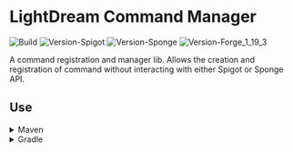 # LightDream Command Manager

![Build](../../actions/workflows/build.yml/badge.svg)
![Version-Spigot](https://img.shields.io/badge/Version%20Spigot-2.5.0-red.svg)
![Version-Sponge](https://img.shields.io/badge/Version%20Sponge-1.4.0-red.svg)
![Version-Forge_1_19_3](https://img.shields.io/badge/Version%20Forge%201.19.3-1.0.0-red.svg)

A command registration and manager lib. Allows the creation and registration of command without interacting with either
Spigot or Sponge API.

## Use

<details>
  <summary>Maven</summary>

```xml

<repositories>
    <repository>
        <id>lightdream-repo</id>
        <url>https://repo.lightdream.dev/</url>
    </repository>
    <!-- Other repositories -->
</repositories>
```

```xml

<dependencies>
    <dependency>
        <groupId>dev.lightdream</groupId>
        <artifactId>CommandManager-Spigot</artifactId>
        <version>2.5.0</version>
    </dependency>
    <dependency>
        <groupId>dev.lightdream</groupId>
        <artifactId>CommandManager-Sponge</artifactId>
        <version>1.4.0</version>
    </dependency>
    <dependency>
        <groupId>dev.lightdream</groupId>
        <artifactId>CommandManager-Forge_1_19_3</artifactId>
        <version>1.0.0</version>
    </dependency>
    <!-- Other dependencies -->
</dependencies>
```
</details>

<details>
  <summary>Gradle</summary>

```groovy
repositories {
    maven { url "https://repo.lightdream.dev/" }

    // Other repositories
}

dependencies {
    implementation "dev.lightdream:CommandManager-Spigot:2.5.0"
    implementation "dev.lightdream:CommandManager-Sponge:1.4.0"
    implementation "dev.lightdream:CommandManager-Forge_1_19_3:1.0.0"

    // Other dependencies
}
```
</details>

